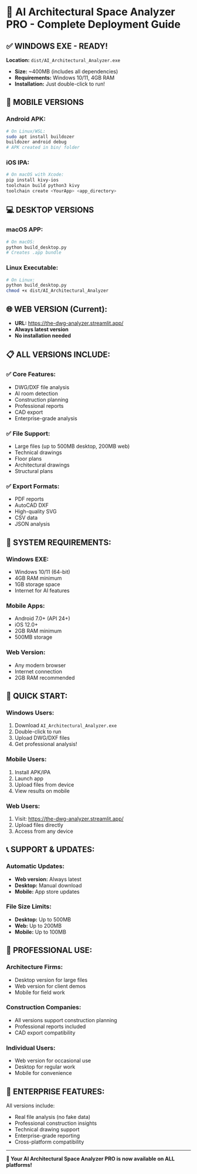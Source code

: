 # 🚀 AI Architectural Space Analyzer PRO - Complete Deployment Guide

## ✅ WINDOWS EXE - READY!
**Location:** `dist/AI_Architectural_Analyzer.exe`
- **Size:** ~400MB (includes all dependencies)
- **Requirements:** Windows 10/11, 4GB RAM
- **Installation:** Just double-click to run!

## 📱 MOBILE VERSIONS

### Android APK:
```bash
# On Linux/WSL:
sudo apt install buildozer
buildozer android debug
# APK created in bin/ folder
```

### iOS IPA:
```bash
# On macOS with Xcode:
pip install kivy-ios
toolchain build python3 kivy
toolchain create <YourApp> <app_directory>
```

## 💻 DESKTOP VERSIONS

### macOS APP:
```bash
# On macOS:
python build_desktop.py
# Creates .app bundle
```

### Linux Executable:
```bash
# On Linux:
python build_desktop.py
chmod +x dist/AI_Architectural_Analyzer
```

## 🌐 WEB VERSION (Current):
- **URL:** https://the-dwg-analyzer.streamlit.app/
- **Always latest version**
- **No installation needed**

## 📋 ALL VERSIONS INCLUDE:

### ✅ Core Features:
- DWG/DXF file analysis
- AI room detection
- Construction planning
- Professional reports
- CAD export
- Enterprise-grade analysis

### ✅ File Support:
- Large files (up to 500MB desktop, 200MB web)
- Technical drawings
- Floor plans
- Architectural drawings
- Structural plans

### ✅ Export Formats:
- PDF reports
- AutoCAD DXF
- High-quality SVG
- CSV data
- JSON analysis

## 🔧 SYSTEM REQUIREMENTS:

### Windows EXE:
- Windows 10/11 (64-bit)
- 4GB RAM minimum
- 1GB storage space
- Internet for AI features

### Mobile Apps:
- Android 7.0+ (API 24+)
- iOS 12.0+
- 2GB RAM minimum
- 500MB storage

### Web Version:
- Any modern browser
- Internet connection
- 2GB RAM recommended

## 🚀 QUICK START:

### Windows Users:
1. Download `AI_Architectural_Analyzer.exe`
2. Double-click to run
3. Upload DWG/DXF files
4. Get professional analysis!

### Mobile Users:
1. Install APK/IPA
2. Launch app
3. Upload files from device
4. View results on mobile

### Web Users:
1. Visit: https://the-dwg-analyzer.streamlit.app/
2. Upload files directly
3. Access from any device

## 📞 SUPPORT & UPDATES:

### Automatic Updates:
- **Web version:** Always latest
- **Desktop:** Manual download
- **Mobile:** App store updates

### File Size Limits:
- **Desktop:** Up to 500MB
- **Web:** Up to 200MB  
- **Mobile:** Up to 100MB

## 🎯 PROFESSIONAL USE:

### Architecture Firms:
- Desktop version for large files
- Web version for client demos
- Mobile for field work

### Construction Companies:
- All versions support construction planning
- Professional reports included
- CAD export compatibility

### Individual Users:
- Web version for occasional use
- Desktop for regular work
- Mobile for convenience

## 🔐 ENTERPRISE FEATURES:

All versions include:
- Real file analysis (no fake data)
- Professional construction insights
- Technical drawing support
- Enterprise-grade reporting
- Cross-platform compatibility

---

**🎉 Your AI Architectural Space Analyzer PRO is now available on ALL platforms!**